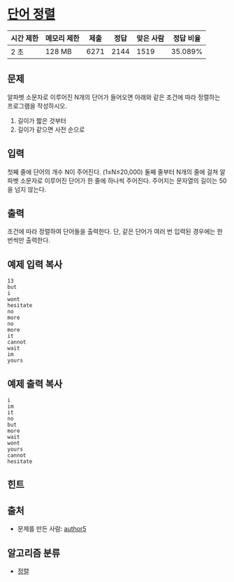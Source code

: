 # [단어 정렬](https://www.acmicpc.net/problem/1181)

| 시간 제한 | 메모리 제한 | 제출   | 정답   | 맞은 사람 | 정답 비율   |
| ----- | ------ | ---- | ---- | ----- | ------- |
| 2 초   | 128 MB | 6271 | 2144 | 1519  | 35.089% |

## 문제

알파벳 소문자로 이루어진 N개의 단어가 들어오면 아래와 같은 조건에 따라 정렬하는 프로그램을 작성하시오.

1. 길이가 짧은 것부터
2. 길이가 같으면 사전 순으로

## 입력

첫째 줄에 단어의 개수 N이 주어진다. (1≤N≤20,000) 둘째 줄부터 N개의 줄에 걸쳐 알파벳 소문자로 이루어진 단어가 한 줄에 하나씩 주어진다. 주어지는 문자열의 길이는 50을 넘지 않는다.

## 출력

조건에 따라 정렬하여 단어들을 출력한다. 단, 같은 단어가 여러 번 입력된 경우에는 한 번씩만 출력한다.

## 예제 입력 복사

```
13
but
i
wont
hesitate
no
more
no
more
it
cannot
wait
im
yours

```

## 예제 출력 복사

```
i
im
it
no
but
more
wait
wont
yours
cannot
hesitate

```

## 힌트

## 출처

- 문제를 만든 사람: [author5](https://www.acmicpc.net/user/author5)

## 알고리즘 분류

- [정렬](https://www.acmicpc.net/problem/tag/%EC%A0%95%EB%A0%AC)
